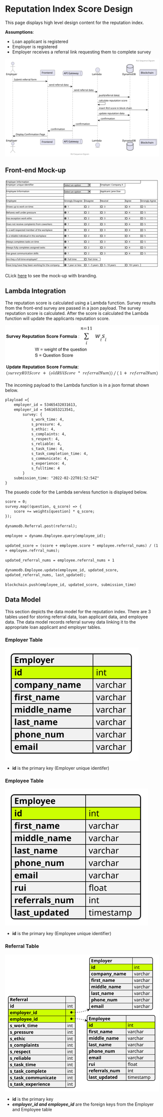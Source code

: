 # Reputation Index Score Design

This page displays high level design content for the reputation index.

__Assumptions__:

* Loan applicant is registered
* Employer is registered
* Employer receives a referral link requesting them to complete survey

!["RUI Sequence Diagram"](./output/RUI_Sequence_Diagram.svg)

## Front-end Mock-up

![Front-end Mock-up](./output/front_end_mockup.svg)

CLick [here](./Referral_Form_Mockup.pdf) to see the mock-up with branding.

## Lambda Integration

The reputation score is calculated using a Lambda function.  Survey results from the front-end survey are passed in a json payload.  The survey reputation score is calculated.  After the score is calculated the Lambda function will update the applicants reputation score.

![Survey Reputation Score Formula](./output/reputation_score_calculation.PNG)

The incoming payload to the Lambda function is in a json format shown below.

    playload ={
        employer_id = 53465432031613,
        employer_id = 5461653213541,
            survey: {
                s_work_time: 4,
                s_pressure: 4,
                s_ethic: 4,
                s_complaints: 4,
                s_respect: 4,
                s_reliable: 4,
                s_task_time: 4,
                s_task_completion_time: 4,
                s_communicate: 4,
                s_experience: 4,
                s_fulltime: 4
            }
        submission_time: "2022-02-22T01:52:54Z"
    }

The psuedo code for the Lambda servless function is displayed below.

    score = 0;
    survey.map((question, q_score) => {
        score += weights[question] * q_score;
    });

    dynamodb.Referral.post(referral);

    employee = dynamo.Employee.query(employee_id);

    updated_score = (score + employee.score * employee.referral_nums) / (1 + employee.refrral_nums);

    updated_referral_nums = employee.referral_nums + 1

    dynamodb.Employee.update(employee_id, updated_score, updated_referral_nums, last_updated);

    blockchain.push(employee_id, updated_score, submission_time)


## Data Model

This section depicts the data model for the reputation index.  There are 3 tables used for storing referral data, loan applicant data, and employee data.  The data model records referral survey data linking it to the appropriate loan applicant and employer tables.

### Employer Table

![Employer Table](./output/employer_table.svg)

+ __id__ is the primary key (Employer unique identifer)

### Employee Table
 ![Employee Table](./output/employee_table.svg)

+ __id__ is the primary key (Employee unique identifier)

### Referral Table

!["Database Data Model"](./output/DB_tables.svg)

+ __id__ is the primary key
+ __*employer_id and employee_id*__ are the foreign keys from the Employer and Employee table
